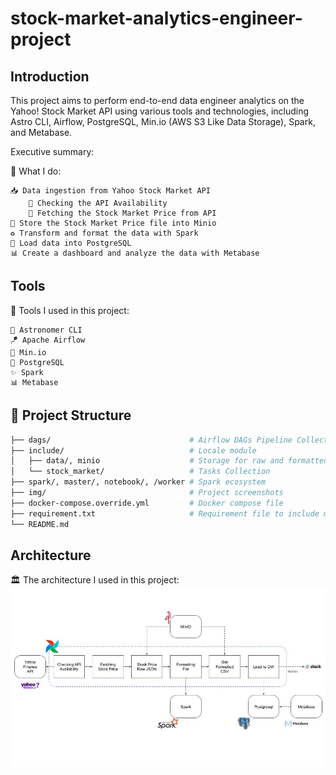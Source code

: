 # stock-market-analytics-engineer-project

## Introduction 
This project aims to perform end-to-end data engineer analytics on the Yahoo! Stock Market API using various tools and technologies, including Astro CLI, Airflow, PostgreSQL, Min.io (AWS S3 Like Data Storage), Spark, and Metabase. 

Executive summary: 

🔧 What I do:

    📥 Data ingestion from Yahoo Stock Market API 
        🔎 Checking the API Availability 
        📨 Fetching the Stock Market Price from API 
    🦜 Store the Stock Market Price file into Minio 
    ♻️ Transform and format the data with Spark 
    💾 Load data into PostgreSQL  
    📊 Create a dashboard and analyze the data with Metabase

## Tools 
🔧 Tools I used in this project:
 
    💫 Astronomer CLI 
    🪁 Apache Airflow
    🦜 Min.io  
    🐘 PostgreSQL 
    ✨ Spark 
    📊 Metabase 

## 📂 Project Structure
```bash
├── dags/                               # Airflow DAGs Pipeline Collection
├── include/                            # Locale module 
│   ├── data/, minio                    # Storage for raw and formatted file
│   └── stock_market/                   # Tasks Collection 
├── spark/, master/, notebook/, /worker # Spark ecosystem 
├── img/                                # Project screenshots
├── docker-compose.override.yml         # Docker compose file 
├── requirement.txt                     # Requirement file to include minio and airflow providers 
└── README.md
```

## Architecture 
🏛️ The architecture I used in this project: 
<img src="img/Project_Architecture.jpg">

